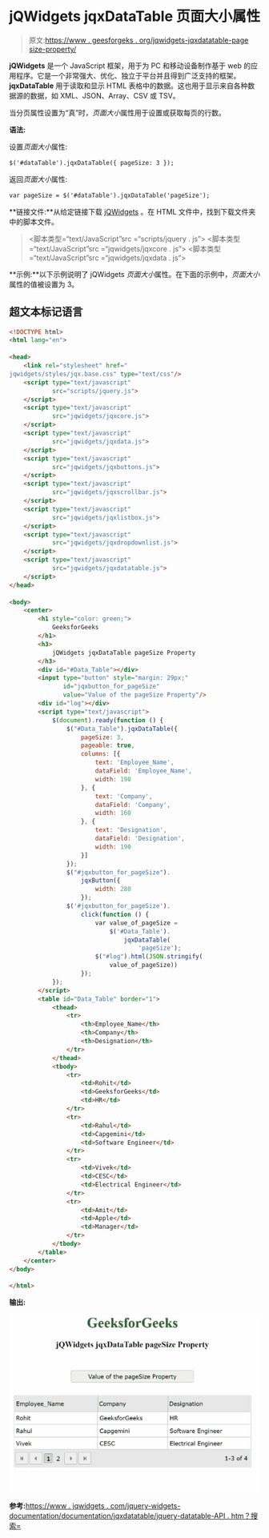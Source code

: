 # jQWidgets jqxDataTable 页面大小属性

> 原文:[https://www . geesforgeks . org/jqwidgets-jqxdatatable-page size-property/](https://www.geeksforgeeks.org/jqwidgets-jqxdatatable-pagesize-property/)

**jQWidgets** 是一个 JavaScript 框架，用于为 PC 和移动设备制作基于 web 的应用程序。它是一个非常强大、优化、独立于平台并且得到广泛支持的框架。 **jqxDataTable** 用于读取和显示 HTML 表格中的数据。这也用于显示来自各种数据源的数据，如 XML、JSON、Array、CSV 或 TSV。

当分页属性设置为“真”时，*页面大小*属性用于设置或获取每页的行数。

**语法:**

设置*页面大小*属性:

```html
$('#dataTable').jqxDataTable({ pageSize: 3 });  
```

返回*页面大小*属性:

```html
var pageSize = $('#dataTable').jqxDataTable('pageSize'); 
```

**链接文件:**从给定链接下载 [jQWidgets](https://www.jqwidgets.com/download/) 。在 HTML 文件中，找到下载文件夹中的脚本文件。

> <link rel="”stylesheet”" href="”jqwidgets/styles/jqx.base.css”" type="”text/css”">
> <脚本类型=“text/JavaScript”src =“scripts/jquery . js”></script>
> <脚本类型=“text/JavaScript”src =“jqwidgets/jqxcore . js”></script>
> <脚本类型=“text/JavaScript”src =“jqwidgets/jqxdata . js”>

**示例:**以下示例说明了 jQWidgets *页面大小*属性。在下面的示例中，*页面大小*属性的值被设置为 3。

## 超文本标记语言

```html
<!DOCTYPE html>
<html lang="en">

<head>
    <link rel="stylesheet" href="
jqwidgets/styles/jqx.base.css" type="text/css"/>
    <script type="text/javascript" 
            src="scripts/jquery.js">
    </script>
    <script type="text/javascript" 
            src="jqwidgets/jqxcore.js">
    </script>
    <script type="text/javascript" 
            src="jqwidgets/jqxdata.js">
    </script>
    <script type="text/javascript" 
            src="jqwidgets/jqxbuttons.js">
    </script>
    <script type="text/javascript" 
            src="jqwidgets/jqxscrollbar.js">
    </script>
    <script type="text/javascript" 
            src="jqwidgets/jqxlistbox.js">
    </script>
    <script type="text/javascript" 
            src="jqwidgets/jqxdropdownlist.js">
    </script>
    <script type="text/javascript" 
            src="jqwidgets/jqxdatatable.js">
    </script>
</head>

<body>
    <center>
        <h1 style="color: green;">
            GeeksforGeeks
        </h1>
        <h3>
            jQWidgets jqxDataTable pageSize Property
        </h3>
        <div id="#Data_Table"></div>
        <input type="button" style="margin: 29px;" 
               id="jqxbutton_for_pageSize" 
               value="Value of the pageSize Property"/>
        <div id="log"></div>
        <script type="text/javascript">
            $(document).ready(function () {
                $("#Data_Table").jqxDataTable({
                    pageSize: 3,
                    pageable: true,
                    columns: [{
                        text: 'Employee_Name',
                        dataField: 'Employee_Name',
                        width: 190
                    }, {
                        text: 'Company',
                        dataField: 'Company',
                        width: 160
                    }, {
                        text: 'Designation',
                        dataField: 'Designation',
                        width: 190
                    }]
                });
                $("#jqxbutton_for_pageSize").
                    jqxButton({
                        width: 280
                    });
                $('#jqxbutton_for_pageSize').
                    click(function () {
                        var value_of_pageSize =
                            $('#Data_Table').
                                jqxDataTable(
                                    'pageSize');
                        $("#log").html(JSON.stringify(
                            value_of_pageSize))
                    });
            });
        </script>
        <table id="Data_Table" border="1">
            <thead>
                <tr>
                    <th>Employee_Name</th>
                    <th>Company</th>
                    <th>Designation</th>
                </tr>
            </thead>
            <tbody>
                <tr>
                    <td>Rohit</td>
                    <td>GeeksforGeeks</td>
                    <td>HR</td>
                </tr>
                <tr>
                    <td>Rahul</td>
                    <td>Capgemini</td>
                    <td>Software Engineer</td>
                </tr>
                <tr>
                    <td>Vivek</td>
                    <td>CESC</td>
                    <td>Electrical Engineer</td>
                </tr>
                <tr>
                    <td>Amit</td>
                    <td>Apple</td>
                    <td>Manager</td>
                </tr>
            </tbody>
        </table>
    </center>
</body>

</html>
```

**输出:**

![](img/a95dcd8bb58ed347b4960a9b7c0d0796.png)

**参考:**[https://www . jqwidgets . com/jquery-widgets-documentation/documentation/jqxdatatable/jquery-datatable-API . htm？搜索=](https://www.jqwidgets.com/jquery-widgets-documentation/documentation/jqxdatatable/jquery-datatable-api.htm?search=)